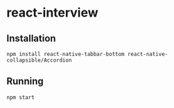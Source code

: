 # react-interview

## Installation
```shell
npm install react-native-tabbar-bottom react-native-collapsible/Accordion
```
## Running
```shell
npm start
```



